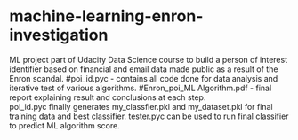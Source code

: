 # machine-learning-enron-investigation
ML project part of Udacity Data Science course to build a person of interest identifier based on financial and email data made public as a result of the Enron scandal.
#poi_id.pyc - contains all code done for data analysis and iterative test of various algorithms. 
#Enron_poi_ML Algorithm.pdf - final report explaining result and conclusions at each step.  
poi_id.pyc finally generates my_classfier.pkl and my_dataset.pkl for final training data and best classifier. tester.pyc can be used to run final classifier to predict ML algorithm score.
